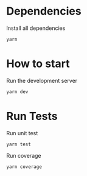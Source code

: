# Dependencies

Install all dependencies

```bash
yarn
```

# How to start

Run the development server

```bash
yarn dev
```

# Run Tests

Run unit test

```bash
yarn test
```

Run coverage

```bash
yarn coverage
```
